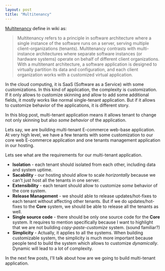 ```yaml
---
layout: post
title: "Multitenancy"
---
```


[Multitenancy][] define in wiki as:

> Multitenancy refers to a principle in software architecture where a single instance of the software runs on a server, serving multiple client-organizations (tenants). Multitenancy contrasts with multi-instance architectures where separate software instances (or hardware systems) operate on behalf of different client organizations. With a multitenant architecture, a software application is designed to virtually partition its data and configuration, and each client organization works with a customized virtual application.

In the cloud computing, it is SaaS (Software as a Service) with some customizations. In this kind of application, the complexity is customization. If it only allows to customize skinning and allow to add some additional fields, it mostly works like normal single-tenant application. But if it allows to customize behavior of the applications, it is different story.

In this blog post, multi-tenant application means it allows tenant to change not only skinning but also _some behavior_ of the application.

Lets say, we are building multi-tenant E-commerce web-base application. At very high level, we have a few tenants with some customization to our core web E-commerce application and one tenants management application in our hosting.

Lets see what are the requirements for our multi-tenant application.

 - **Isolation** - each tenant should isolated from each other, including data and system uptime.
 - **Sacability** - our hosting should allow to scale _horizontally_ because we can't just host all the tenants in one server.
 - **Extensibility** - each tenant should allow to customize _some_ behavior of the core system.
 - **Release Management** - we should able to release updates/hot-fixes to each tenant without affecting other tenants. But if we do updates/hot-fixes to the **Core** system, we should be able to release all the tenants as well.
 - **Single source code** - there should be only one source code for the **Core** system. It requires to mention specifically because I want to highlight that we are not building _copy-paste-customize_ system. (sound familiar?)
 - **Simplicity** - Actually, it applies to all the systems. When building customizable system, the simplicity is much more important because people tend to build the system which allows to customize _dynamically_. Dynamic will lead to a lot of complexity.

 In the next few posts, I'll talk about how are we going to build multi-tenant application.

 [Multitenancy]: http://en.wikipedia.org/wiki/Multitenancy
